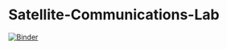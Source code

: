# Satellite-Communications-Lab

[![Binder](https://mybinder.org/badge_logo.svg)](https://mybinder.org/v2/gh/facorazza/Satellite-Communications-Lab/master)
